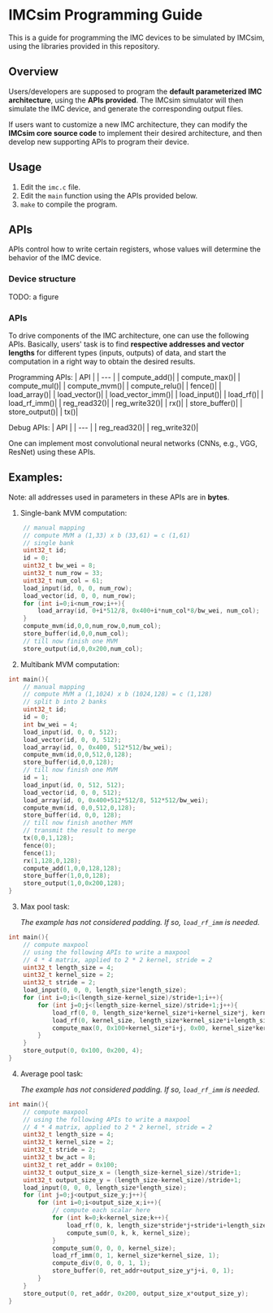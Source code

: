 # IMCsim Programming Guide
This is a guide for programming the IMC devices to be simulated by IMCsim, using the libraries provided in this repository.

## Overview
Users/developers are supposed to program the **default parameterized IMC architecture**, using the **APIs provided**. The IMCsim simulator will then simulate the IMC device, and generate the corresponding output files.

If users want to customize a new IMC architecture, they can modify the **IMCsim core source code** to implement their desired architecture, and then develop new supporting APIs to program their device.

## Usage
1. Edit the `imc.c` file.
2. Edit the `main` function using the APIs provided below.
3. `make` to compile the program.

## APIs
APIs control how to write certain registers, whose values will determine the behavior of the IMC device.

### Device structure
TODO: a figure

### APIs
To drive components of the IMC architecture, one can use the following APIs. Basically, users' task is to find **respective addresses and vector lengths** for different types (inputs, outputs) of data, and start the computation in a right way to obtain the desired results.

Programming APIs:
| API |
| --- |
|    compute_add()|
|    compute_max()|
|    compute_mul()|
|    compute_mvm()|
|    compute_relu()|
|    fence()|
|    load_array()|
|    load_vector()|
|    load_vector_imm()|
|    load_input()|
|    load_rf()|
|    load_rf_imm()|
|    reg_read32()|
|    reg_write32()|
|    rx()|
|    store_buffer()|
|    store_output()|
|    tx()|

Debug APIs:
| API |
| --- |
|    reg_read32()|
|    reg_write32()|

One can implement most convolutional neural networks (CNNs, e.g., VGG, ResNet) using these APIs.

## Examples:
Note: all addresses used in parameters in these APIs are in **bytes**.
1. Single-bank MVM computation:
```c
	// manual mapping
	// compute MVM a (1,33) x b (33,61) = c (1,61)
	// single bank
	uint32_t id;
	id = 0;
	uint32_t bw_wei = 8;
	uint32_t num_row = 33;
	uint32_t num_col = 61;
	load_input(id, 0, 0, num_row);
	load_vector(id, 0, 0, num_row);
	for (int i=0;i<num_row;i++){
		load_array(id, 0+i*512/8, 0x400+i*num_col*8/bw_wei, num_col);
	}
	compute_mvm(id,0,0,num_row,0,num_col);
	store_buffer(id,0,0,num_col);
	// till now finish one MVM
	store_output(id,0,0x200,num_col);

```

2. Multibank MVM computation:
```c
int main(){
	// manual mapping
	// compute MVM a (1,1024) x b (1024,128) = c (1,128)
	// split b into 2 banks
	uint32_t id;
	id = 0;
	int bw_wei = 4;
	load_input(id, 0, 0, 512);
	load_vector(id, 0, 0, 512);
	load_array(id, 0, 0x400, 512*512/bw_wei);
	compute_mvm(id,0,0,512,0,128);
	store_buffer(id,0,0,128);
	// till now finish one MVM
	id = 1;
	load_input(id, 0, 512, 512);
	load_vector(id, 0, 0, 512);
	load_array(id, 0, 0x400+512*512/8, 512*512/bw_wei);
	compute_mvm(id, 0,0,512,0,128);
	store_buffer(id, 0,0, 128);
	// till now finish another MVM
	// transmit the result to merge
	tx(0,0,1,128);
	fence(0);
	fence(1);
	rx(1,128,0,128);
	compute_add(1,0,0,128,128);
	store_buffer(1,0,0,128);
	store_output(1,0,0x200,128);
}
```

3. Max pool task:

   *The example has not considered padding. If so, `load_rf_imm` is needed.*
```c
int main(){
	// compute maxpool
	// using the following APIs to write a maxpool
	// 4 * 4 matrix, applied to 2 * 2 kernel, stride = 2
	uint32_t length_size = 4;
	uint32_t kernel_size = 2;
	uint32_t stride = 2;
	load_input(0, 0, 0, length_size*length_size);
	for (int i=0;i<(length_size-kernel_size)/stride+1;i++){
		for (int j=0;j<(length_size-kernel_size)/stride+1;j++){
			load_rf(0, 0, length_size*kernel_size*i+kernel_size*j, kernel_size);
			load_rf(0, kernel_size, length_size*kernel_size*i+length_size+kernel_size*j, kernel_size);
			compute_max(0, 0x100+kernel_size*i+j, 0x00, kernel_size*kernel_size);
		}
	}
	store_output(0, 0x100, 0x200, 4);
}
```

4. Average pool task:

   *The example has not considered padding. If so, `load_rf_imm` is needed.*
```c
int main(){
	// compute maxpool
	// using the following APIs to write a maxpool
	// 4 * 4 matrix, applied to 2 * 2 kernel, stride = 2
	uint32_t length_size = 4;
	uint32_t kernel_size = 2;
	uint32_t stride = 2;
	uint32_t bw_act = 8;
	uint32_t ret_addr = 0x100;
	uint32_t output_size_x = (length_size-kernel_size)/stride+1;
	uint32_t output_size_y = (length_size-kernel_size)/stride+1;
	load_input(0, 0, 0, length_size*length_size);
	for (int j=0;j<output_size_y;j++){
		for (int i=0;i<output_size_x;i++){
			// compute each scalar here
			for (int k=0;k<kernel_size;k++){
				load_rf(0, k, length_size*stride*j+stride*i+length_size*k, kernel_size);
				compute_sum(0, k, k, kernel_size);
			}
			compute_sum(0, 0, 0, kernel_size);
			load_rf_imm(0, 1, kernel_size*kernel_size, 1);
			compute_div(0, 0, 0, 1, 1);
			store_buffer(0, ret_addr+output_size_y*j+i, 0, 1);
		}
	}
	store_output(0, ret_addr, 0x200, output_size_x*output_size_y);
}
```